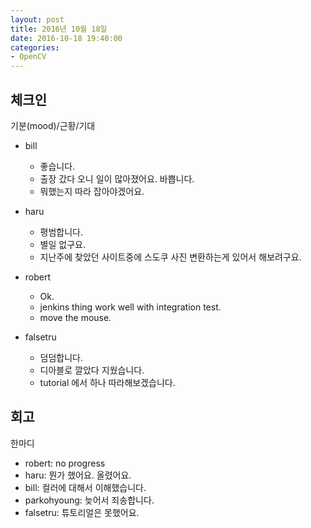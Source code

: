 ```yaml
---
layout: post
title: 2016년 10월 18일
date: 2016-10-18 19:40:00
categories:
- OpenCV
---
```


## 체크인

기분(mood)/근황/기대

* bill
  * 좋습니다.
  * 출장 갔다 오니 일이 많아졌어요. 바쁩니다.
  * 뭐했는지 따라 잡아야겠어요.

* haru
  * 평범합니다.
  * 별일 없구요.
  * 지난주에 찾았던 사이트중에 스도쿠 사진 변환하는게 있어서 해보려구요.

* robert
  * Ok.
  * jenkins thing work well with integration test.
  * move the mouse.

* falsetru
  * 덤덤합니다.
  * 디아블로 깔았다 지웠습니다.
  * tutorial 에서 하나 따라해보겠습니다.


## 회고

한마디

* robert: no progress
* haru: 뭔가 했어요. 올렸어요.
* bill: 컬러에 대해서 이해했습니다.
* parkohyoung: 늦어서 죄송합니다.
* falsetru: 튜토리얼은 못했어요.
